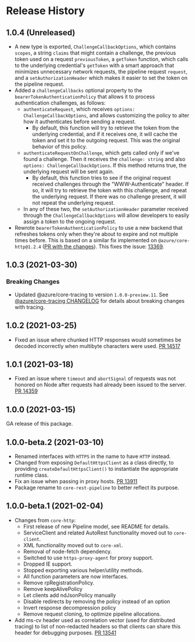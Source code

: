# Release History

## 1.0.4 (Unreleased)

- A new type is exported, `ChallengeCallbackOptions`, which contains `scopes`, a string `claims` that might contain a challenge, the previous token used on a request `previousToken`, a `getToken` function, which calls to the underlying credential's `getToken` with a smart approach that minimizes unnecessary network requests, the pipeline request `request`, and a `setAuthorizationHeader` which makes it easier to set the token on the pipeline request.
- Added a `challengeCallbacks` optional property to the `bearerTokenAuthenticationPolicy` that allows it to process authentication challenges, as follows:
    - `authenticateRequest`, which receives `options: ChallengeCallbackOptions`, and allows customizing the policy to alter how it authenticates before sending a request.
        - By default, this function will try to retrieve the token from the underlying credential, and if it receives one, it will cache the token and set it to the outgoing request. This was the original behavior of this policy.
    - `authenticateRequestOnChallenge`, which gets called only if we've found a challenge. Then it receives the `challenge: string` and also `options: ChallengeCallbackOptions`. If this method returns true, the underlying request will be sent again.
        - By default, this function tries to see if the original request received challenges through the "WWW-Authenticate" header. If so, it will try to retrieve the token with this challenge, and repeat the underlying request. If there was no challenge present, it will not repeat the underlying request.
    - In any of these two, the `setAuthorizationHeader` parameter received through the   `ChallengeCallbackOptions` will allow developers to easily assign a token to the ongoing request.
- Rewrote `bearerTokenAuthenticationPolicy` to use a new backend that refreshes tokens only when they're about to expire and not multiple times before. This is based on a similar fix implemented on `@azure/core-http@1.2.4` ([PR with the changes](https://github.com/Azure/azure-sdk-for-js/pull/14223)). This fixes the issue: [13369](https://github.com/Azure/azure-sdk-for-js/issues/13369).

## 1.0.3 (2021-03-30)

### Breaking Changes

- Updated @azure/core-tracing to version `1.0.0-preview.11`. See [@azure/core-tracing CHANGELOG](https://github.com/Azure/azure-sdk-for-js/blob/master/sdk/core/core-tracing/CHANGELOG.md) for details about breaking changes with tracing.

## 1.0.2 (2021-03-25)

- Fixed an issue where chunked HTTP responses would sometimes be decoded incorrectly when multibyte characters were used. [PR 14517](https://github.com/Azure/azure-sdk-for-js/pull/14517)

## 1.0.1 (2021-03-18)

- Fixed an issue where `timeout` and `abortSignal` of requests was not honored on Node after requests had already been issued to the server. [PR 14359](https://github.com/Azure/azure-sdk-for-js/pull/14359)

## 1.0.0 (2021-03-15)

GA release of this package.

## 1.0.0-beta.2 (2021-03-10)

- Renamed interfaces with `HTTPS` in the name to have `HTTP` instead.
- Changed from exposing `DefaultHttpsClient` as a class directly, to providing `createDefaultHttpsClient()` to instantiate the appropriate runtime class.
- Fix an issue when passing in proxy hosts. [PR 13911](https://github.com/Azure/azure-sdk-for-js/pull/13911)
- Package rename to `core-rest-pipeline` to better reflect its purpose.

## 1.0.0-beta.1 (2021-02-04)

- Changes from `core-http`:
  - First release of new Pipeline model, see README for details.
  - ServiceClient and related AutoRest functionality moved out to `core-client`.
  - XML functionality moved out to `core-xml`.
  - Removal of node-fetch dependency.
  - Switched to use `https-proxy-agent` for proxy support.
  - Dropped IE support.
  - Stopped exporting various helper/utility methods.
  - All function parameters are now interfaces.
  - Remove rpRegistrationPolicy.
  - Remove keepAlivePolicy
  - Let clients add ndJsonPolicy manually
  - Disable redirects by removing the policy instead of an option
  - Invert response decompression policy
  - Remove request cloning, to optimize pipeline allocations.
- Add ms-cv header used as correlation vector (used for distributed tracing) to list of non-redacted headers so that clients can share this header for debugging purposes. [PR 13541](https://github.com/Azure/azure-sdk-for-js/pull/13541)
